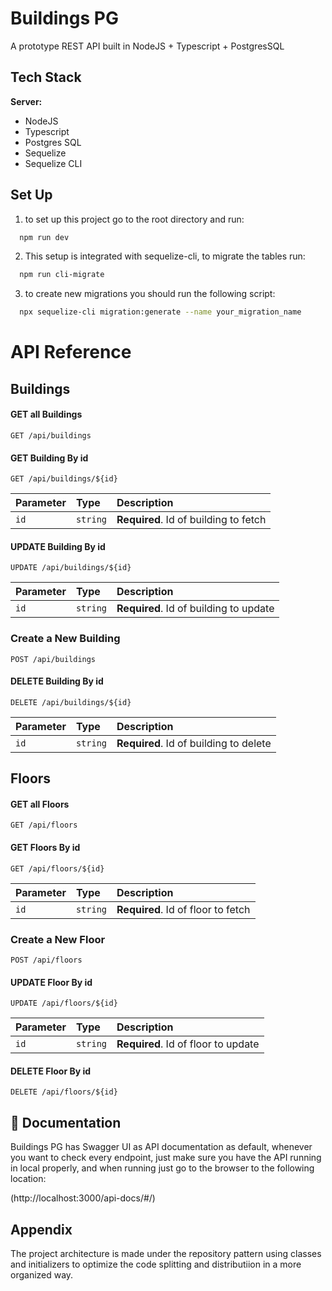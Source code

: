 
# Buildings PG

A prototype REST API built in NodeJS + Typescript + PostgresSQL

## Tech Stack

**Server:**

- NodeJS
- Typescript
- Postgres SQL
- Sequelize
- Sequelize CLI


## Set Up

1. to set up this project go to the root directory and run:

```bash
  npm run dev
```

2. This setup is integrated with sequelize-cli, to migrate the tables run:

```bash
  npm run cli-migrate
```

3. to create new migrations you should run the following script:

```bash
  npx sequelize-cli migration:generate --name your_migration_name
```

# API Reference

## Buildings

#### GET all Buildings

```http
GET /api/buildings
```
#### GET Building By id

```http
GET /api/buildings/${id}
```

| Parameter | Type     | Description                       |
| :-------- | :------- | :-------------------------------- |
| `id`      | `string` | **Required**. Id of building to fetch |

#### UPDATE Building By id

```http
UPDATE /api/buildings/${id}
```

| Parameter | Type     | Description                       |
| :-------- | :------- | :-------------------------------- |
| `id`      | `string` | **Required**. Id of building to update |

### Create a New Building

```http
POST /api/buildings
```
#### DELETE Building By id

```http
DELETE /api/buildings/${id}
```

| Parameter | Type     | Description                       |
| :-------- | :------- | :-------------------------------- |
| `id`      | `string` | **Required**. Id of building to delete |

## Floors

#### GET all Floors

```http
GET /api/floors
```
#### GET Floors By id

```http
GET /api/floors/${id}
```

| Parameter | Type     | Description                       |
| :-------- | :------- | :-------------------------------- |
| `id`      | `string` | **Required**. Id of floor to fetch |

### Create a New Floor

```http
POST /api/floors
```
#### UPDATE Floor By id

```http
UPDATE /api/floors/${id}
```

| Parameter | Type     | Description                       |
| :-------- | :------- | :-------------------------------- |
| `id`      | `string` | **Required**. Id of floor to update |

#### DELETE Floor By id

```http
DELETE /api/floors/${id}
```

## 🔗  Documentation

Buildings PG has Swagger UI as API documentation as default, whenever you want to check every endpoint, just make sure you have the API running in local properly, and when running just go to the browser to the following location:

(http://localhost:3000/api-docs/#/)

## Appendix

The project architecture is made under the repository pattern using classes and initializers to optimize the code splitting and distributiion in a more organized way.
